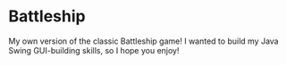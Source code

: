 # Battleship
My own version of the classic Battleship game! I wanted to build my Java Swing GUI-building skills, so I hope you enjoy!
